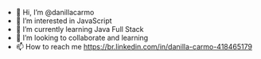 - 👋 Hi, I’m @danillacarmo
- 👀 I’m interested in JavaScript
- 🌱 I’m currently learning Java Full Stack
- 💞️ I’m looking to collaborate and learning
- 📫 How to reach me https://br.linkedin.com/in/danilla-carmo-418465179

<!---
danillacarmo/danillacarmo is a ✨ special ✨ repository because its `README.md` (this file) appears on your GitHub profile.
You can click the Preview link to take a look at your changes.
--->
